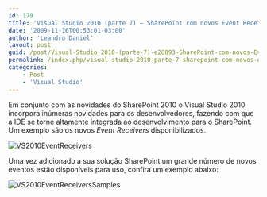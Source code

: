 ```yaml
---
id: 179
title: 'Visual Studio 2010 (parte 7) – SharePoint com novos Event Receivers'
date: '2009-11-16T00:53:01-03:00'
author: 'Leandro Daniel'
layout: post
guid: /post/Visual-Studio-2010-(parte-7)-e28093-SharePoint-com-novos-Event-Receivers.aspx
permalink: /index.php/visual-studio-2010-parte-7-sharepoint-com-novos-event-receivers/
categories:
    - Post
    - 'Visual Studio'
---
```


Em conjunto com as novidades do SharePoint 2010 o Visual Studio 2010 incorpora inúmeras novidades para os desenvolvedores, fazendo com que a IDE se torne altamente integrada ao desenvolvimento para o SharePoint. Um exemplo são os novos *Event Receivers* disponibilizados.

![VS2010EventReceivers](http://leandrodaniel.com/pics/WindowsLiveWriter/VisualStudio2010parte7SharePointcomnovos/033DC007/VS2010EventReceivers.png "VS2010EventReceivers")

Uma vez adicionado a sua solução SharePoint um grande número de novos eventos estão disponíveis para uso, confira um exemplo abaixo:

![VS2010EventReceiversSamples](http://leandrodaniel.com/pics/WindowsLiveWriter/VisualStudio2010parte7SharePointcomnovos/79B4DBC3/VS2010EventReceiversSamples.png "VS2010EventReceiversSamples")